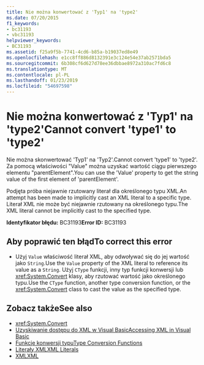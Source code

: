 ```yaml
---
title: Nie można konwertować z 'Typ1' na 'type2'
ms.date: 07/20/2015
f1_keywords:
- bc31193
- vbc31193
helpviewer_keywords:
- BC31193
ms.assetid: f25a9f5b-7741-4cd6-b85a-b19037ed8e49
ms.openlocfilehash: e1cc8ff886d8132391e3c124e54e37ab2571bda5
ms.sourcegitcommit: 6b308cf6d627d78ee36dbbae8972a310ac7fd6c8
ms.translationtype: MT
ms.contentlocale: pl-PL
ms.lasthandoff: 01/23/2019
ms.locfileid: "54697598"
---
```

# <a name="cannot-convert-type1-to-type2"></a><span data-ttu-id="4238c-102">Nie można konwertować z 'Typ1' na 'type2'</span><span class="sxs-lookup"><span data-stu-id="4238c-102">Cannot convert 'type1' to 'type2'</span></span>
<span data-ttu-id="4238c-103">Nie można skonwertować 'Typ1' na 'Typ2'.</span><span class="sxs-lookup"><span data-stu-id="4238c-103">Cannot convert 'type1' to 'type2'.</span></span> <span data-ttu-id="4238c-104">Za pomocą właściwości "Value" można uzyskać wartość ciągu pierwszego elementu "parentElement".</span><span class="sxs-lookup"><span data-stu-id="4238c-104">You can use the 'Value' property to get the string value of the first element of 'parentElement'.</span></span>  
  
 <span data-ttu-id="4238c-105">Podjęta próba niejawnie rzutowany literał dla określonego typu XML.</span><span class="sxs-lookup"><span data-stu-id="4238c-105">An attempt has been made to implicitly cast an XML literal to a specific type.</span></span> <span data-ttu-id="4238c-106">Literał XML nie może być niejawnie rzutowany na określonego typu.</span><span class="sxs-lookup"><span data-stu-id="4238c-106">The XML literal cannot be implicitly cast to the specified type.</span></span>  
  
 <span data-ttu-id="4238c-107">**Identyfikator błędu:** BC31193</span><span class="sxs-lookup"><span data-stu-id="4238c-107">**Error ID:** BC31193</span></span>  
  
## <a name="to-correct-this-error"></a><span data-ttu-id="4238c-108">Aby poprawić ten błąd</span><span class="sxs-lookup"><span data-stu-id="4238c-108">To correct this error</span></span>  
  
-   <span data-ttu-id="4238c-109">Użyj `Value` właściwość literał XML, aby odwoływać się do jej wartość jako `String`.</span><span class="sxs-lookup"><span data-stu-id="4238c-109">Use the `Value` property of the XML literal to reference its value as a `String`.</span></span> <span data-ttu-id="4238c-110">Użyj `CType` funkcji, inny typ funkcji konwersji lub <xref:System.Convert> klasy, aby rzutować wartość jako określonego typu.</span><span class="sxs-lookup"><span data-stu-id="4238c-110">Use the `CType` function, another type conversion function, or the <xref:System.Convert> class to cast the value as the specified type.</span></span>  
  
## <a name="see-also"></a><span data-ttu-id="4238c-111">Zobacz także</span><span class="sxs-lookup"><span data-stu-id="4238c-111">See also</span></span>
- <xref:System.Convert>
- [<span data-ttu-id="4238c-112">Uzyskiwanie dostępu do XML w Visual Basic</span><span class="sxs-lookup"><span data-stu-id="4238c-112">Accessing XML in Visual Basic</span></span>](../../visual-basic/programming-guide/language-features/xml/accessing-xml.md)
- [<span data-ttu-id="4238c-113">Funkcje konwersji typu</span><span class="sxs-lookup"><span data-stu-id="4238c-113">Type Conversion Functions</span></span>](../../visual-basic/language-reference/functions/type-conversion-functions.md)
- [<span data-ttu-id="4238c-114">Literały XML</span><span class="sxs-lookup"><span data-stu-id="4238c-114">XML Literals</span></span>](../../visual-basic/language-reference/xml-literals/index.md)
- [<span data-ttu-id="4238c-115">XML</span><span class="sxs-lookup"><span data-stu-id="4238c-115">XML</span></span>](../../visual-basic/programming-guide/language-features/xml/index.md)
